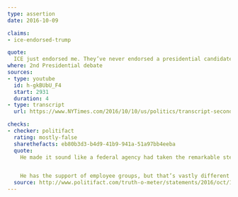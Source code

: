 ```yaml
---
type: assertion
date: 2016-10-09

claims:
- ice-endorsed-trump

quote:
  ICE just endorsed me. They’ve never endorsed a presidential candidate.
where: 2nd Presidential debate
sources:
- type: youtube
  id: h-gkBUbU_F4
  start: 2931
  duration: 4
- type: transcript
  url: https://www.NYTimes.com/2016/10/10/us/politics/transcript-second-debate.html

checks:
- checker: politifact
  rating: mostly-false
  sharethefacts: eb80b3d3-b4d9-41b9-941a-51a97bb4eeba
  quote:
    He made it sound like a federal agency had taken the remarkable step of formally supporting him. But ICE, which enforces federal immigration laws and employs more than 20,000 people, cannot do that.


    He has the support of employee groups, but that’s vastly different than what he said at the debate.
  source: http://www.politifact.com/truth-o-meter/statements/2016/oct/10/donald-trump/trump-says-ice-endorsed-him/
---
```

